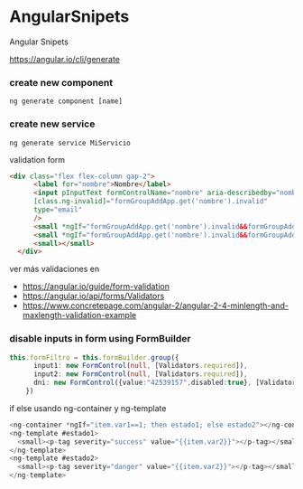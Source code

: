 # AngularSnipets
Angular Snipets

https://angular.io/cli/generate

### create new component
```
ng generate component [name]
```

### create new service

```
ng generate service MiServicio
```

validation form
```html
<div class="flex flex-column gap-2">
      <label for="nombre">Nombre</label>
      <input pInputText formControlName="nombre" aria-describedby="nombre-help" 
      [class.ng-invalid]="formGroupAddApp.get('nombre').invalid"
      type="email"
      />
      <small *ngIf="formGroupAddApp.get('nombre').invalid&&formGroupAddApp.get('nombre').errors?.['required']">Este campo es requerido</small>
      <small *ngIf="formGroupAddApp.get('nombre').invalid&&formGroupAddApp.get('nombre').errors?.['minlength']">Pequeño</small>
      <small></small>
  </div>
```
ver más validaciones en 

- https://angular.io/guide/form-validation
- https://angular.io/api/forms/Validators
- https://www.concretepage.com/angular-2/angular-2-4-minlength-and-maxlength-validation-example

### disable inputs in form using FormBuilder
```typescript
this.formFiltro = this.formBuilder.group({
      input1: new FormControl(null, [Validators.required]),
      input2: new FormControl(null, [Validators.required]),
      dni: new FormControl({value:"42539157",disabled:true}, [Validators.required]),
    })
```

if else usando ng-container y ng-template
```typescript
<ng-container *ngIf="item.var1==1; then estado1; else estado2"></ng-container>
<ng-template #estado1>
  <small><p-tag severity="success" value="{{item.var2}}"></p-tag></small>
</ng-template>
<ng-template #estado2>
  <small><p-tag severity="danger" value="{{item.var2}}"></p-tag></small>
</ng-template>
```
